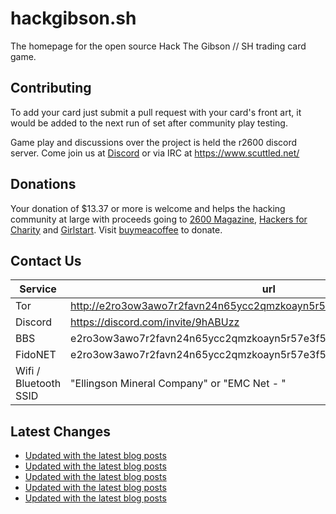 # hackgibson.sh
The homepage for the open source Hack The Gibson // SH trading card game.


## Contributing

To add your card just submit a pull request with your card's front art, it would be added to the next run of set after community play testing.

Game play and discussions over the project is held the r2600 discord server. Come join us at [Discord](https://discord.com/invite/9hABUzz) or via IRC at https://www.scuttled.net/


## Donations

Your donation of $13.37 or more is welcome and helps the hacking community at large with proceeds going to [2600 Magazine](https://2600.com/), [Hackers for Charity](https://hackersforcharity.org) and [Girlstart](https://girlstart.org).  Visit [buymeacoffee](https://www.buymeacoffee.com/hackgibson.sh) to donate.


## Contact Us

Service | url
-|-
Tor | http://e2ro3ow3awo7r2favn24n65ycc2qmzkoayn5r57e3f56nvjwdcgg32ad.onion
Discord | https://discord.com/invite/9hABUzz
BBS | e2ro3ow3awo7r2favn24n65ycc2qmzkoayn5r57e3f56nvjwdcgg32ad.onion:23
FidoNET | e2ro3ow3awo7r2favn24n65ycc2qmzkoayn5r57e3f56nvjwdcgg32ad.onion:24554
Wifi / Bluetooth SSID | "Ellingson Mineral Company" or "EMC Net - <fidonet address>"

## Latest Changes
<!-- BLOG-POST-LIST:START -->
- [Updated with the latest blog posts](https://github.com/DFW2600/hackgibson.sh/commit/18fb53863a627aaa1dec63d98d95ec1e709fd3e0)
- [Updated with the latest blog posts](https://github.com/DFW2600/hackgibson.sh/commit/0be149d209b406d45dae42844baafceb7e0e2b25)
- [Updated with the latest blog posts](https://github.com/DFW2600/hackgibson.sh/commit/5c7fa06976e68b6fc4c268e3b1df046b59d6477b)
- [Updated with the latest blog posts](https://github.com/DFW2600/hackgibson.sh/commit/8c0a5e13440ed0670dcf1d4411fb73324abc46f5)
- [Updated with the latest blog posts](https://github.com/DFW2600/hackgibson.sh/commit/e59d78e7b4cfa247df2799b1cb5492655170eb7f)
<!-- BLOG-POST-LIST:END -->
